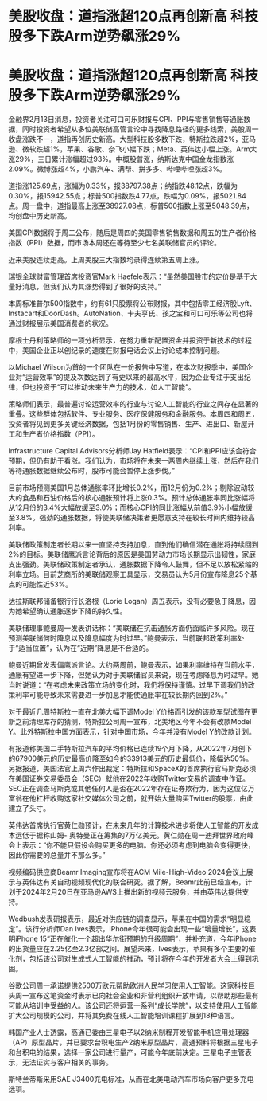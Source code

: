 # 美股收盘：道指涨超120点再创新高 科技股多下跌Arm逆势飙涨29%

# 美股收盘：道指涨超120点再创新高 科技股多下跌Arm逆势飙涨29%

金融界2月13日消息，投资者关注可口可乐财报与CPI、PPI与零售销售等通胀数据，同时投资者希望从多位美联储高管言论中寻找降息路径的更多线索，美股周一收盘涨跌不一，道指再创历史新高。大型科技股多数下跌，特斯拉跌超2%，亚马逊、微软跌超1%，苹果、谷歌、奈飞小幅下跌；Meta、英伟达小幅上涨。Arm大涨29%，三日累计涨幅超过93%。中概股普涨，纳斯达克中国金龙指数涨2.09%。微博涨超4%，小鹏汽车、满帮、拼多多、哔哩哔哩涨超3%。

道指涨125.69点，涨幅为0.33%，报38797.38点；纳指跌48.12点，跌幅为0.30%，报15942.55点；标普500指数跌4.77点，跌幅为0.09%，报5021.84点。周一盘中，道指最高上涨至38927.08点，标普500指数上涨至5048.39点，均创盘中历史新高。

美国CPI数据将于周二公布，随后是周四的美国零售销售数据和周五的生产者价格指数（PPI）数据，而市场本周还在等待至少七名美联储官员的评论。

近来美股连续走高。上周美股三大指数均录得连续第五周上涨。

瑞银全球财富管理首席投资官Mark Haefele表示：“虽然美国股市的定价是基于大量好消息，但我们认为其涨势得到了很好的支持。”

本周标准普尔500指数中，约有61只股票将公布财报，其中包括零工经济股Lyft、Instacart和DoorDash。AutoNation、卡夫亨氏、孩之宝和可口可乐等公司也将通过财报展示美国消费者的状况。

摩根士丹利策略师的一项分析显示，在努力重新配置资金并投资于新技术的过程中，美国企业正以创纪录的速度在财报电话会议上讨论成本控制问题。

以Michael
Wilson为首的一个团队在一份报告中写道，在本次财报季中，美国企业对“运营效率”的提及次数达到了有史以来的最高水平，因为企业专注于支出纪律，但也投资于“可以推动未来生产力的技术，如人工智能”。

策略师们表示，最普遍讨论运营效率的行业与讨论人工智能的行业之间存在显著的重叠。这些群体包括软件、专业服务、医疗保健服务和金融服务。本周四和周五，投资者将见到更多关键经济数据，包括1月份的零售销售、生产、进出口、新屋开工和生产者价格指数（PPI）。

Infrastructure Capital Advisors分析师Jay
Hatfield表示：“CPI和PPI应该会符合预期，但仍有助于看涨。我们认为，市场将在未来一两周内继续上涨，然后在我们等待通胀数据继续公布时，股市可能会暂停上涨步伐。”

目前市场预测美国1月总体通胀率环比增长0.2%，而12月份为0.2%；剔除波动较大的食品和石油价格后的核心通胀预计将上涨0.3%。预计总体通胀率同比涨幅将从12月份的3.4%大幅放缓至3.0%；而核心CPI的同比涨幅从前值3.9%小幅放缓至3.8%。强劲的通胀数据，将使美联储决策者更愿意支持在较长时间内维持较高利率。

美联储政策制定者长期以来一直坚持支持加息，直到他们确信潜在通胀将持续回到2%的目标。美联储鹰派言论背后的原因是美国劳动力市场长期显示出韧性，家庭支出强劲。美联储政策制定者承认，通胀数据下降令人鼓舞，但不足以放松紧缩的利率立场。目前芝商所的美联储观察工具显示，交易员认为5月份宣布降息25个基点的可能性近53%。

达拉斯联邦储备银行行长洛根（Lorie Logan）周五表示，没有必要急于降息，因为她希望确认通胀逐步下降的持久性。

美联储理事鲍曼周一发表讲话称：“美联储在抗击通胀方面仍面临许多风险。现在预测美联储何时降息以及降息幅度为时过早。”鲍曼表示，当前联邦政策利率处于“适当位置”，认为在“近期”降息是不合适的。

鲍曼近期曾发表偏鹰派言论。大约两周前，鲍曼表示，如果利率维持在当前水平，通胀有望进一步下降，但她认为对于美联储官员来说，现在考虑降息为时过早。她当时说道：“在考虑未来政策立场的变化时，我仍将保持谨慎。过早下调我们的政策利率可能导致未来需要进一步加息才能使通胀率在较长期内回到2%。”

对于最近几周特斯拉一直在北美大幅下调Model Y价格而引发的该款车型试图在更新之前清理库存的猜测，特斯拉公司周一宣布，北美地区今年不会有改款Model
Y。此外特斯拉中国方面表示，针对中国市场，今年并没有Model Y的改款计划。

有报道称美国二手特斯拉汽车的平均价格已连续19个月下降，从2022年7月创下的67900美元的历史最高价降至如今的33913美元的历史最低价，降幅达50%。另据报道，美国法官上周六作出裁定：特斯拉和SpaceX的首席执行官马斯克必须在美国证券交易委员会（SEC）就他在2022年收购Twitter交易的调查中作证。SEC正在调查马斯克或其他任何人是否在2022年存在证券欺行为，因为这位亿万富翁在他杠杆收购这家社交媒体公司之前，就开始大量购买Twitter的股票，由此建立了头寸。

英伟达首席执行官黄仁勋预计，在未来几年的计算技术进步将使人工智能的开发成本远低于据称山姆-
奥特曼正在筹集的7万亿美元。黄仁勋在周一迪拜世界政府峰会上表示：“你不能只假设会购买更多的电脑。你还必须考虑到电脑会变得更快，因此你需要的总量并不那么多。”

视频编码供应商Beamr Imaging宣布将在ACM Mile-High-Video
2024会议上展示与英伟达有关自动视频现代化的联合研究。据了解，Beamr此前已经宣布，计划于2024年2月20日在亚马逊AWS上推出新的视频云服务，并由英伟达提供支持。

Wedbush发表研报表示，最近对供应链的调查显示，苹果在中国的需求“明显稳定”。该行分析师Dan
Ives表示，iPhone今年很可能会出现一些“增量增长”，这表明iPhone
15“正在催化一个超出华尔街预期的升级周期”，并补充道，今年iPhone的出货量应在2.25亿至2.3亿部之间。展望未来，Ives表示，苹果有多个主要的催化剂，包括该公司对生成式人工智能的推动，预计将在今年的开发者大会上得到巩固。

谷歌公司周一承诺提供2500万欧元帮助欧洲人民学习使用人工智能。这家科技巨头周一宣布这笔资金时表示已向社会企业和非营利组织开放申请，以帮助那些最有可能从培训中受益的人。该公司还将运营一系列“成长学院”，以支持使用人工智能扩大公司规模的公司，并将其免费在线人工智能培训课程扩展到18种语言。

韩国产业人士透露，高通已委由三星电子以2纳米制程开发智能手机应用处理器（AP）原型晶片，并已要求台积电生产2纳米原型晶片，高通预料将根据三星电子和台积电的结果，选择一家公司进行量产，可能今年底前决定。三星电子主管表示，无法证实与客户相关的事务。

斯特兰蒂斯采用SAE J3400充电标准，从而在北美电动汽车市场向客户更多充电选项。

